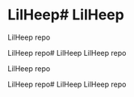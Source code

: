 # LilHeep# LilHeep
LilHeep repo

LilHeep repo# LilHeep
LilHeep repo


LilHeep repo

LilHeep repo# LilHeep
LilHeep repo

